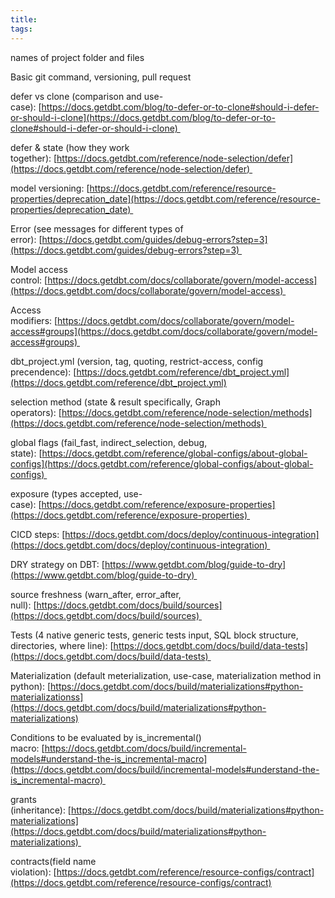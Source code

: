```yaml
---
title: 
tags:
---
```



names of project folder and files

  

Basic git command, versioning, pull request

  

defer vs clone (comparison and use-case): [https://docs.getdbt.com/blog/to-defer-or-to-clone#should-i-defer-or-should-i-clone](https://docs.getdbt.com/blog/to-defer-or-to-clone#should-i-defer-or-should-i-clone) 

  

defer & state (how they work together): [https://docs.getdbt.com/reference/node-selection/defer](https://docs.getdbt.com/reference/node-selection/defer) 

  

model versioning: [https://docs.getdbt.com/reference/resource-properties/deprecation_date](https://docs.getdbt.com/reference/resource-properties/deprecation_date) 

  

Error (see messages for different types of error): [https://docs.getdbt.com/guides/debug-errors?step=3](https://docs.getdbt.com/guides/debug-errors?step=3) 

  

Model access control: [https://docs.getdbt.com/docs/collaborate/govern/model-access](https://docs.getdbt.com/docs/collaborate/govern/model-access) 

  

Access modifiers: [https://docs.getdbt.com/docs/collaborate/govern/model-access#groups](https://docs.getdbt.com/docs/collaborate/govern/model-access#groups) 

  

dbt_project.yml (version, tag, quoting, restrict-access, config precendence): [https://docs.getdbt.com/reference/dbt_project.yml](https://docs.getdbt.com/reference/dbt_project.yml)

  

selection method (state & result specifically, Graph operators): [https://docs.getdbt.com/reference/node-selection/methods](https://docs.getdbt.com/reference/node-selection/methods) 

  

global flags (fail_fast, indirect_selection, debug, state): [https://docs.getdbt.com/reference/global-configs/about-global-configs](https://docs.getdbt.com/reference/global-configs/about-global-configs) 

  

exposure (types accepted, use-case): [https://docs.getdbt.com/reference/exposure-properties](https://docs.getdbt.com/reference/exposure-properties) 

  

CICD steps: [https://docs.getdbt.com/docs/deploy/continuous-integration](https://docs.getdbt.com/docs/deploy/continuous-integration) 

  

DRY strategy on DBT: [https://www.getdbt.com/blog/guide-to-dry](https://www.getdbt.com/blog/guide-to-dry) 

  

source freshness (warn_after, error_after, null): [https://docs.getdbt.com/docs/build/sources](https://docs.getdbt.com/docs/build/sources) 

  

Tests (4 native generic tests, generic tests input, SQL block structure, directories, where line): [https://docs.getdbt.com/docs/build/data-tests](https://docs.getdbt.com/docs/build/data-tests) 

  

Materialization (default meterialization, use-case, materialization method in python): [https://docs.getdbt.com/docs/build/materializations#python-materializationss](https://docs.getdbt.com/docs/build/materializations#python-materializations)

  

Conditions to be evaluated by is_incremental() macro: [https://docs.getdbt.com/docs/build/incremental-models#understand-the-is_incremental-macro](https://docs.getdbt.com/docs/build/incremental-models#understand-the-is_incremental-macro) 

  

grants (inheritance): [https://docs.getdbt.com/docs/build/materializations#python-materializations](https://docs.getdbt.com/docs/build/materializations#python-materializations) 

  

contracts(field name violation): [https://docs.getdbt.com/reference/resource-configs/contract](https://docs.getdbt.com/reference/resource-configs/contract)